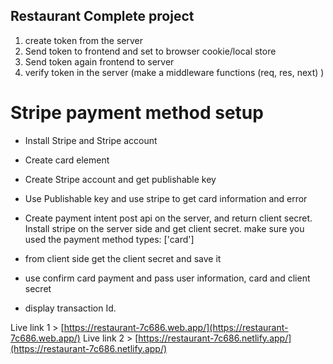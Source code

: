 
## Restaurant Complete project 

1. create token from the server
2. Send token to frontend and set to browser cookie/local store
3. Send token again frontend to server
4. verify token in the server (make a middleware functions (req, res, next) )
 

# Stripe payment method setup 
- Install Stripe and Stripe account
- Create card element
- Create Stripe account and get publishable key 
- Use Publishable key and use stripe to get card information and error

- Create payment intent post api on the server, and return client secret. Install stripe on the server side and get client secret. make sure you used the payment method types: ['card']
- from client side get the client secret and save it
- use confirm card payment and pass user information, card and client secret
- display transaction Id.


Live link 1 > [https://restaurant-7c686.web.app/](https://restaurant-7c686.web.app/)
Live link 2 > [https://restaurant-7c686.netlify.app/](https://restaurant-7c686.netlify.app/)

